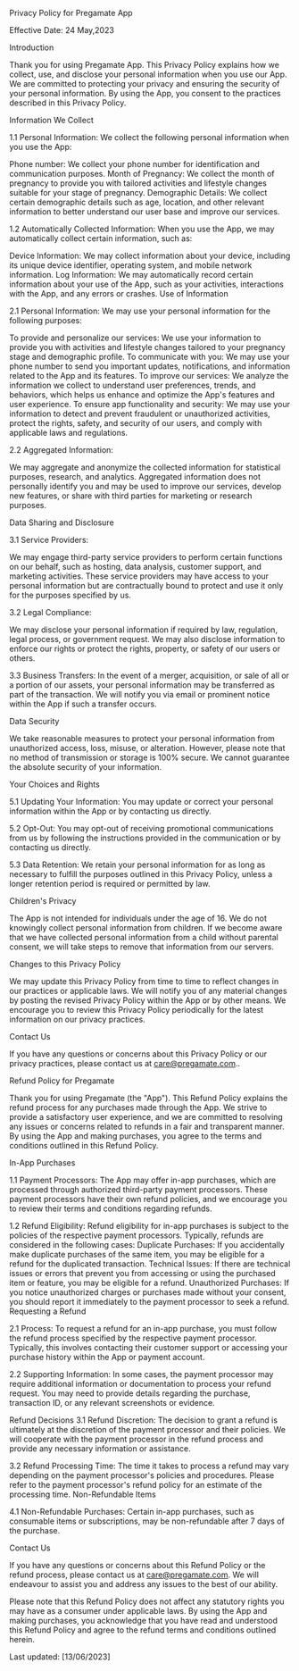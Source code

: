 Privacy Policy for Pregamate App


Effective Date: 24 May,2023


Introduction

Thank you for using Pregamate App. This Privacy Policy explains how we collect, use, and disclose your personal information when you use our App. We are committed to protecting your privacy and ensuring the security of your personal information. By using the App, you consent to the practices described in this Privacy Policy.

Information We Collect

1.1 Personal Information: We collect the following personal information when you use the App:

Phone number: We collect your phone number for identification and communication purposes.
Month of Pregnancy: We collect the month of pregnancy to provide you with tailored activities and lifestyle changes suitable for your stage of pregnancy.
Demographic Details: We collect certain demographic details such as age, location, and other relevant information to better understand our user base and improve our services.

1.2 Automatically Collected Information: When you use the App, we may automatically collect certain information, such as:

Device Information: We may collect information about your device, including its unique device identifier, operating system, and mobile network information.
Log Information: We may automatically record certain information about your use of the App, such as your activities, interactions with the App, and any errors or crashes.
Use of Information

2.1 Personal Information: We may use your personal information for the following purposes:

To provide and personalize our services: We use your information to provide you with activities and lifestyle changes tailored to your pregnancy stage and demographic profile.
To communicate with you: We may use your phone number to send you important updates, notifications, and information related to the App and its features.
To improve our services: We analyze the information we collect to understand user preferences, trends, and behaviors, which helps us enhance and optimize the App's features and user experience.
To ensure app functionality and security: We may use your information to detect and prevent fraudulent or unauthorized activities, protect the rights, safety, and security of our users, and comply with applicable laws and regulations.

2.2 Aggregated Information:

We may aggregate and anonymize the collected information for statistical purposes, research, and analytics. Aggregated information does not personally identify you and may be used to improve our services, develop new features, or share with third parties for marketing or research purposes.

Data Sharing and Disclosure

3.1 Service Providers:

We may engage third-party service providers to perform certain functions on our behalf, such as hosting, data analysis, customer support, and marketing activities. These service providers may have access to your personal information but are contractually bound to protect and use it only for the purposes specified by us.

3.2 Legal Compliance:

We may disclose your personal information if required by law, regulation, legal process, or government request. We may also disclose information to enforce our rights or protect the rights, property, or safety of our users or others.

3.3 Business Transfers: In the event of a merger, acquisition, or sale of all or a portion of our assets, your personal information may be transferred as part of the transaction. We will notify you via email or prominent notice within the App if such a transfer occurs.

Data Security

We take reasonable measures to protect your personal information from unauthorized access, loss, misuse, or alteration. However, please note that no method of transmission or storage is 100% secure. We cannot guarantee the absolute security of your information.

Your Choices and Rights

5.1 Updating Your Information: You may update or correct your personal information within the App or by contacting us directly.

5.2 Opt-Out: You may opt-out of receiving promotional communications from us by following the instructions provided in the communication or by contacting us directly.

5.3 Data Retention: We retain your personal information for as long as necessary to fulfill the purposes outlined in this Privacy Policy, unless a longer retention period is required or permitted by law.

Children's Privacy

The App is not intended for individuals under the age of 16. We do not knowingly collect personal information from children. If we become aware that we have collected personal information from a child without parental consent, we will take steps to remove that information from our servers.

Changes to this Privacy Policy

We may update this Privacy Policy from time to time to reflect changes in our practices or applicable laws. We will notify you of any material changes by posting the revised Privacy Policy within the App or by other means. We encourage you to review this Privacy Policy periodically for the latest information on our privacy practices.

Contact Us

If you have any questions or concerns about this Privacy Policy or our privacy practices, please contact us at care@pregamate.com..

Refund Policy for Pregamate

Thank you for using Pregamate (the "App"). This Refund Policy explains the refund process for any purchases made through the App. We strive to provide a satisfactory user experience, and we are committed to resolving any issues or concerns related to refunds in a fair and transparent manner. By using the App and making purchases, you agree to the terms and conditions outlined in this Refund Policy.

In-App Purchases

1.1 Payment Processors: The App may offer in-app purchases, which are processed through authorized third-party payment processors. These payment processors have their own refund policies, and we encourage you to review their terms and conditions regarding refunds.

1.2 Refund Eligibility: Refund eligibility for in-app purchases is subject to the policies of the respective payment processors. Typically, refunds are considered in the following cases:
Duplicate Purchases: If you accidentally make duplicate purchases of the same item, you may be eligible for a refund for the duplicated transaction.
Technical Issues: If there are technical issues or errors that prevent you from accessing or using the purchased item or feature, you may be eligible for a refund.
Unauthorized Purchases: If you notice unauthorized charges or purchases made without your consent, you should report it immediately to the payment processor to seek a refund.
Requesting a Refund

2.1 Process: To request a refund for an in-app purchase, you must follow the refund process specified by the respective payment processor. Typically, this involves contacting their customer support or accessing your purchase history within the App or payment account.

2.2 Supporting Information: In some cases, the payment processor may require additional information or documentation to process your refund request. You may need to provide details regarding the purchase, transaction ID, or any relevant screenshots or evidence.

Refund Decisions
3.1 Refund Discretion: The decision to grant a refund is ultimately at the discretion of the payment processor and their policies. We will cooperate with the payment processor in the refund process and provide any necessary information or assistance.

3.2 Refund Processing Time: The time it takes to process a refund may vary depending on the payment processor's policies and procedures. Please refer to the payment processor's refund policy for an estimate of the processing time.
Non-Refundable Items

4.1 Non-Refundable Purchases: Certain in-app purchases, such as consumable items or subscriptions, may be non-refundable after 7 days of the purchase.

Contact Us

If you have any questions or concerns about this Refund Policy or the refund process, please contact us at care@pregamate.com. We will endeavour to assist you and address any issues to the best of our ability.

Please note that this Refund Policy does not affect any statutory rights you may have as a consumer under applicable laws.
By using the App and making purchases, you acknowledge that you have read and understood this Refund Policy and agree to the refund terms and conditions outlined herein.

Last updated: [13/06/2023]
